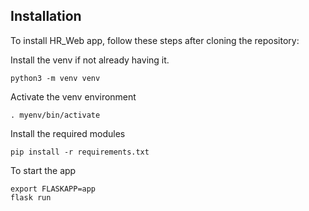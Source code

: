 ## Installation

To install HR_Web app, follow these steps after cloning the repository:

Install the venv if not already having it. 
```
python3 -m venv venv 
```

Activate the venv environment
```
. myenv/bin/activate
```

Install the required modules
```
pip install -r requirements.txt
```

To start the app
```
export FLASKAPP=app
flask run 
```
